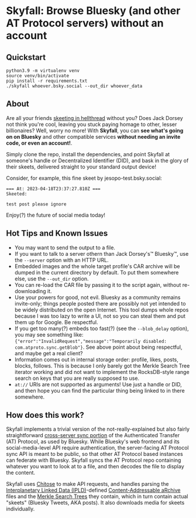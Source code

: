 # Skyfall: Browse Bluesky (and other AT Protocol servers) without an account

## Quickstart

```
python3.9 -m virtualenv venv
source venv/bin/activate
pip install -r requirements.txt
./skyfall whoever.bsky.social --out_dir whoever_data
```

## About

Are all your friends [skeeting in hellthread](https://knowyourmeme.com/memes/events/hellthread-hellrope-bluesky) without you? Does Jack Dorsey not think you're cool, leaving you stuck paying homage to other, lesser billionaires? Well, worry no more! With **Skyfall**, you can **see what's going on on Bluesky** and other compatible services **without needing an invite code, or even an account!**.

Simply clone the repo, install the dependencies, and point Skyfall at someone's handle or Decentralized Identifier (DID), and bask in the glory of their skeets, delivered straight to your standard output device!

Consider, for example, this fine skeet by jesopo-test.bsky.social: 

```
=== At: 2023-04-18T23:37:27.810Z ===
Skeeted:

test post please ignore

```

Enjoy(?) the future of social media today!

## Hot Tips and Known Issues

* You may want to send the output to a file.
* If you want to talk to a server othern than Jack Dorsey's™ Bluesky™, use the `--server` option with an HTTP URL.
* Embedded images and the whole target profile's CAR archive will be dumped in the current directory by default. To put them somewhere else, use the `--out_dir` option.
* You can re-load the CAR file by passing it to the script again, without re-downloading it.
* Use your powers for good, not evil. Bluesky as a community remains invite-only; things people posted there are possibly not yet intended to be widely distributed on the open Internet. This tool dumps whole repos because I was too lazy to write a UI, not so you can steal them and put them up for Google. Be respectful.
* If you get too many(?) embeds too fast(?) (see the `--blob_delay` option), you may see something like: `{"error":"InvalidRequest","message":"Temporarily disabled: com.atproto.sync.getBlob"}`. See above point about being respectful, and maybe get a real client?
* Information comes out in internal storage order: profile, likes, posts, blocks, follows. This is because I only barely got the Merkle Search Tree iterator working and did not want to implement the RocksDB-style range search on keys that you are really supposed to use.
* `at://` URIs are not supported as arguments! Use just a handle or DID, and then hope you can find the particular thing being linked to in there somewhere.

## How does this work?

Skyfall implements a trivial version of the not-really-explained but also fairly straightforward [cross-server sync portion](https://atproto.com/lexicons/com-atproto-sync) of the Authenticated Transfer (AT) Protocol, as used by Bluesky. While Bluesky's web frontend and its social-media-level API require authentication, the server-facing AT Protocol sync API is meant to be public, so that other AT Protocol based instances can federate with Bluesky. Skyfall syncs the AT Protocol repo containing whatever you want to look at to a file, and then decodes the file to display the content.

Skyfall uses [Chitose](https://github.com/mnogu/chitose) to make API requests, and handles parsing the [Interplanetary Linked Data (IPLD)](https://ipld.io)-defined [Content-Addressable aRchive](https://ipld.io/specs/transport/car/carv1/) files and the [Merkle Search Trees](https://atproto.com/specs/atp#repo-data-layout) they contain, which in turn contain actual "skeets" (Bluesky Tweets, AKA posts). It also downloads media for skeets individually.
